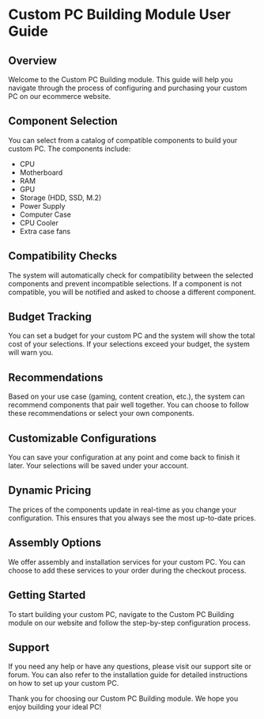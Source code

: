 # Custom PC Building Module User Guide

## Overview

Welcome to the Custom PC Building module. This guide will help you navigate through the process of configuring and purchasing your custom PC on our ecommerce website.

## Component Selection

You can select from a catalog of compatible components to build your custom PC. The components include:

- CPU
- Motherboard
- RAM
- GPU
- Storage (HDD, SSD, M.2)
- Power Supply
- Computer Case
- CPU Cooler
- Extra case fans

## Compatibility Checks

The system will automatically check for compatibility between the selected components and prevent incompatible selections. If a component is not compatible, you will be notified and asked to choose a different component.

## Budget Tracking

You can set a budget for your custom PC and the system will show the total cost of your selections. If your selections exceed your budget, the system will warn you.

## Recommendations

Based on your use case (gaming, content creation, etc.), the system can recommend components that pair well together. You can choose to follow these recommendations or select your own components.

## Customizable Configurations

You can save your configuration at any point and come back to finish it later. Your selections will be saved under your account.

## Dynamic Pricing

The prices of the components update in real-time as you change your configuration. This ensures that you always see the most up-to-date prices.

## Assembly Options

We offer assembly and installation services for your custom PC. You can choose to add these services to your order during the checkout process.

## Getting Started

To start building your custom PC, navigate to the Custom PC Building module on our website and follow the step-by-step configuration process.

## Support

If you need any help or have any questions, please visit our support site or forum. You can also refer to the installation guide for detailed instructions on how to set up your custom PC.

Thank you for choosing our Custom PC Building module. We hope you enjoy building your ideal PC!